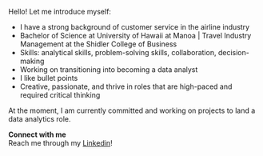 Hello! Let me introduce myself:
* I have a strong background of customer service in the airline industry
* Bachelor of Science at University of Hawaii at Manoa | Travel Industry Management at the Shidler College of Business
* Skills: analytical skills, problem-solving skills, collaboration, decision-making
* Working on transitioning into becoming a data analyst
* I like bullet points
* Creative, passionate, and thrive in roles that are high-paced and required critical thinking

At the moment, I am currently committed and working on projects to land a data analytics role.

**Connect with me** <br>
Reach me through my [Linkedin](www.linkedin.com/in/gizellebflx>)!

<!---
flxgizelle/flxgizelle is a ✨ special ✨ repository because its `README.md` (this file) appears on your GitHub profile.
You can click the Preview link to take a look at your changes.
--->
